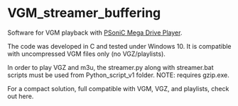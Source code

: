 # VGM_streamer_buffering
Software for VGM playback with [PSoniC Mega Drive Player](https://github.com/the4lchemist/PSoC5LP_MegaDrive_player).
 
The code was developed in C and tested under Windows 10. It is compatible with uncompressed VGM files only (no VGZ/playlists).
 
In order to play VGZ and m3u, the streamer.py along with streamer.bat scripts must be used from Python_script_v1 folder. NOTE: requires gzip.exe.

For a compact solution, full compatible with VGM, VGZ, and playlists, check out here.